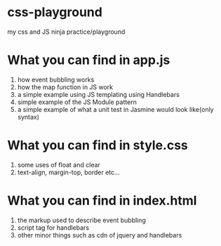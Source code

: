 # css-playground
my css and JS ninja practice/playground

# What you can find in app.js

1) how event bubbling works
2) how the map function in JS work
3) a simple example using JS templating using Handlebars
4) simple example of the JS Module pattern
5) a simple example of what a unit test in Jasmine would look like(only syntax)

# What you can find in style.css

1) some uses of float and clear
2) text-align, margin-top, border etc...

# What you can find in index.html

1) the markup used to describe event bubbling
2) script tag for handlebars
3) other minor things such as cdn of jquery and handlebars


